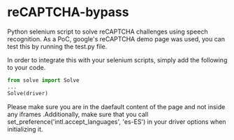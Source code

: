 # reCAPTCHA-bypass
Python selenium script to solve reCAPTCHA challenges using speech recognition. As a PoC, google's reCAPTCHA demo page was used, you can test this by running the test.py file.

In order to integrate this with your selenium scripts, simply add the following to your code.

```python
from solve import Solve
...
Solve(driver)
```

Please make sure you are in the daefault content of the page and not inside any iframes .Additionally, make sure that you call set_preference('intl.accept_languages', 'es-ES') in your driver options when initializing it.
